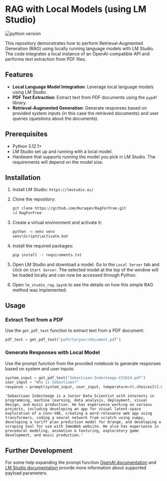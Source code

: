 # RAG with Local Models (using LM Studio)
![python version](https://img.shields.io/badge/python-v3.12.1-green?logo=python)

This repository demonstrates how to perform Retrieval-Augmented Generation (RAG) using locally running language models with LM Studio. The code integrates a local instance of an OpenAI-compatible API and performs text extraction from PDF files.

## Features

- **Local Language Model Integration**: Leverage local language models using LM Studio.
- **PDF Text Extraction**: Extract text from PDF documents using the `pypdf` library.
- **Retrieval-Augmented Generation**: Generate responses based on provided system inputs (in this case the retrieved documents) and user queries (questions about the documents).

## Prerequisites

- Python 3.12.1+
- LM Studio set up and running with a local model.
- Hardware that supports running the model you pick in LM Studio. The requirements will depend on the model size.

## Installation

1. Install LM Studio: `https://lmstudio.ai/`

2. Clone the repository:
    ```bash
    git clone https://github.com/Huraqan/RagForFree.git
    cd RagForFree
    ```

3. Create a virtual environment and activate it:
    ```bash
    python -m venv venv
    venv\Scripts\activate.bat
    ```

4. Install the required packages:
    ```bash
    pip install -r requirements.txt
    ```

5. Open LM Studio and download a model. Go to the `Local Server` tab and click on `Start Server`. The selected model at the top of the window will be loaded locally and can now be accessed through Python.

6. Open `lm_studio_rag.ipynb` to see the details on how this simple RAG method was implemented.

## Usage

### Extract Text from a PDF

Use the `get_pdf_text` function to extract text from a PDF document:

```python
pdf_text = get_pdf_text("path/to/your/document.pdf")
```

### Generate Responses with Local Model
Use the prompt function from the provided notebook to generate responses based on system and user inputs:

```python
system_input = get_pdf_text("Sebastiaan-Indesteege-CV2024.pdf")
user_input = "Who is Sebastiaan?"
response = prompt(system_input, user_input, temperature=0).choices[0].message.content
```

`'Sebastiaan Indesteege is a Junior Data Scientist with interests in programming, machine learning, data analysis, deployment, visual design, and music production. He has experience working on various projects, including developing an app for visual latent-space exploration of a Conv-VAE, creating a word-relevance web app using transformers, coding a neural network from scratch using numpy, developing a tariff plan prediction model for Orange, and developing a scraping tool for use with ImmoWeb website. He also has experience in procedural modeling, animation & texturing, exploratory game development, and music production.'`

## Further Development
For some help expanding the prompt function [OpenAI documentation](https://platform.openai.com/docs/api-reference/chat/create) and [LM Studio documentation](https://lmstudio.ai/docs/local-server) provide more information about supported payload parameters.